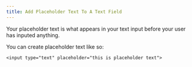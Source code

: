 ```yaml
---
title: Add Placeholder Text To A Text Field
---
```

Your placeholder text is what appears in your text input before your user has inputed anything.

You can create placeholder text like so:

    <input type="text" placeholder="this is placeholder text">